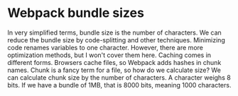 # Webpack bundle sizes

In very simplified terms, bundle size is the number of characters. We can reduce
the bundle size by code-splitting and other techniques. Minimizing code renames
variables to one character. However, there are more optimization methods, but I
won't cover them here. Caching comes in different forms. Browsers cache files,
so Webpack adds hashes in chunk names. Chunk is a fancy term for a file, so how
do we calculate size? We can calculate chunk size by the number of characters.
A character weighs 8 bits. If we have a bundle of 1MB, that is 8000 bits,
meaning 1000 characters.
